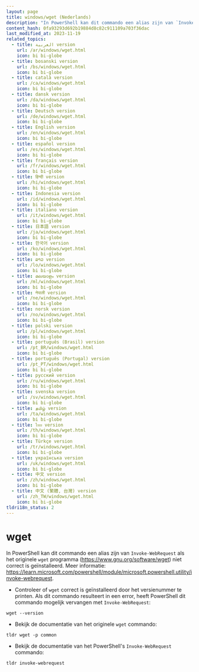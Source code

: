 ```yaml
---
layout: page
title: windows/wget (Nederlands)
description: "In PowerShell kan dit commando een alias zijn van `Invoke-WebRequest` als het originele `wget` programma (<https://www.gnu.org/software/wget>) niet correct is geïnstalleerd."
content_hash: 0fa93293d692b19884d8c82c911109a703f36dac
last_modified_at: 2023-11-19
related_topics:
  - title: العربية version
    url: /ar/windows/wget.html
    icon: bi bi-globe
  - title: bosanski version
    url: /bs/windows/wget.html
    icon: bi bi-globe
  - title: català version
    url: /ca/windows/wget.html
    icon: bi bi-globe
  - title: dansk version
    url: /da/windows/wget.html
    icon: bi bi-globe
  - title: Deutsch version
    url: /de/windows/wget.html
    icon: bi bi-globe
  - title: English version
    url: /en/windows/wget.html
    icon: bi bi-globe
  - title: español version
    url: /es/windows/wget.html
    icon: bi bi-globe
  - title: français version
    url: /fr/windows/wget.html
    icon: bi bi-globe
  - title: हिन्दी version
    url: /hi/windows/wget.html
    icon: bi bi-globe
  - title: Indonesia version
    url: /id/windows/wget.html
    icon: bi bi-globe
  - title: italiano version
    url: /it/windows/wget.html
    icon: bi bi-globe
  - title: 日本語 version
    url: /ja/windows/wget.html
    icon: bi bi-globe
  - title: 한국어 version
    url: /ko/windows/wget.html
    icon: bi bi-globe
  - title: ລາວ version
    url: /lo/windows/wget.html
    icon: bi bi-globe
  - title: മലയാളം version
    url: /ml/windows/wget.html
    icon: bi bi-globe
  - title: नेपाली version
    url: /ne/windows/wget.html
    icon: bi bi-globe
  - title: norsk version
    url: /no/windows/wget.html
    icon: bi bi-globe
  - title: polski version
    url: /pl/windows/wget.html
    icon: bi bi-globe
  - title: português (Brasil) version
    url: /pt_BR/windows/wget.html
    icon: bi bi-globe
  - title: português (Portugal) version
    url: /pt_PT/windows/wget.html
    icon: bi bi-globe
  - title: русский version
    url: /ru/windows/wget.html
    icon: bi bi-globe
  - title: svenska version
    url: /sv/windows/wget.html
    icon: bi bi-globe
  - title: தமிழ் version
    url: /ta/windows/wget.html
    icon: bi bi-globe
  - title: ไทย version
    url: /th/windows/wget.html
    icon: bi bi-globe
  - title: Türkçe version
    url: /tr/windows/wget.html
    icon: bi bi-globe
  - title: українська version
    url: /uk/windows/wget.html
    icon: bi bi-globe
  - title: 中文 version
    url: /zh/windows/wget.html
    icon: bi bi-globe
  - title: 中文 (繁體, 台灣) version
    url: /zh_TW/windows/wget.html
    icon: bi bi-globe
tldri18n_status: 2
---
```

# wget

In PowerShell kan dit commando een alias zijn van `Invoke-WebRequest` als het originele `wget` programma (<https://www.gnu.org/software/wget>) niet correct is geïnstalleerd.
Meer informatie: <https://learn.microsoft.com/powershell/module/microsoft.powershell.utility/invoke-webrequest>.

- Controleer of `wget` correct is geïnstalleerd door het versienummer te printen. Als dit commando resulteert in een error, heeft PowerShell dit commando mogelijk vervangen met `Invoke-WebRequest`:

`wget --version`

- Bekijk de documentatie van het originele `wget` commando:

`tldr wget -p common`

- Bekijk de documentatie van het PowerShell's `Invoke-WebRequest` commando:

`tldr invoke-webrequest`
